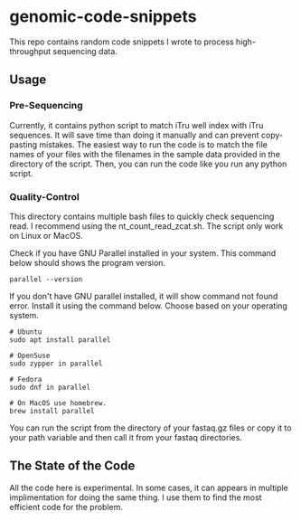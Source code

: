 # genomic-code-snippets
This repo contains random code snippets I wrote to process high-throughput sequencing data. 

## Usage

### Pre-Sequencing
Currently, it contains python script to match iTru well index with iTru sequences. It will save time than doing it manually and can prevent copy-pasting mistakes. The easiest way to run the code is to match the file names of your files with the filenames in the sample data provided in the directory of the script. Then, you can run the code like you run any python script.

### Quality-Control
This directory contains multiple bash files to quickly check sequencing read. I recommend using the nt_count_read_zcat.sh. The script only work on Linux or MacOS.

Check if you have GNU Parallel installed in your system. This command below should shows the program version. 

```
parallel --version
```

If you don't have GNU parallel installed, it will show command not found error. Install it using the command below. Choose based on your operating system.

```
# Ubuntu
sudo apt install parallel

# OpenSuse
sudo zypper in parallel

# Fedora
sudo dnf in parallel

# On MacOS use homebrew. 
brew install parallel

```

You can run the script from the directory of your fastaq.gz files or copy it to your path variable and then call it from your fastaq directories. 

## The State of the Code
All the code here is experimental. In some cases, it can appears in multiple implimentation for doing the same thing. I use them to find the most efficient code for the problem. 
